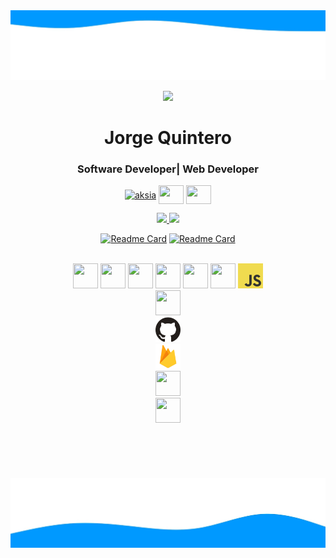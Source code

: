 <img src="https://raw.githubusercontent.com/joetancy/joetancy/master/wave%20(1).jpg"/>
<p align="center">
  <img src="https://i.ibb.co/ncHPcNw/1.gif" height="200"/>
</p>
<h1 align="center">Jorge Quintero</h1>
<h3 align="center">Software Developer| Web Developer</h3>
<p align="center">
<a href="https://www.linkedin.com/in/jorgeadj/" target="blank"><img align="center" src="https://cdn.jsdelivr.net/npm/simple-icons@3.0.1/icons/linkedin.svg" alt="aksia" height="30" width="40" /></a>
 <a href ="https://twitter.com/jorge_adj"><img align="center" src="https://simpleicons.org/icons/twitter.svg" height="30" width="40" /></a>
 <a href = "https://jorgejj2018.github.io/portafolio/"><img align="center" src="https://simpleicons.org/icons/react.svg" height="30" width="40" /></a>
</p>
</p>



<p align="center">
<a href="https://github.com/jorgejj2018">
  <img height="180em" src="https://github-readme-stats-eight-theta.vercel.app/api?username=jorgejj2018&show_icons=true&theme=algolia&include_all_commits=true&count_private=true"/>
  <img height="180em" src="https://github-readme-stats-eight-theta.vercel.app/api/top-langs/?username=jorgejj2018&layout=compact&langs_count=8&theme=algolia"/>
</a>
</p>

<div align="center">
  
[![Readme Card](https://github-readme-stats.vercel.app/api/pin/?username=jorgejj2018&repo=tributo-geek)](https://github.com/jorgejj2018/tributo-geek)
[![Readme Card](https://github-readme-stats.vercel.app/api/pin/?username=jorgejj2018&repo=Pet-adoption)](https://github.com/jorgejj2018/Pet-adoption)
  
</div>

<div align="center">
<br/>
<code><img height="40" width="40" src="https://cdn4.iconfinder.com/data/icons/logos-3/600/React.js_logo-512.png"></code>
<code><img height="40" width="40" src="https://cdn.worldvectorlogo.com/logos/tailwindcss.svg"></code>
<code><img height="40" width="40" src="https://i.ibb.co/wYWTgPc/figma-macos-bigsur-icon-190183.png"></code>
<code><img height="40" width="40" src="https://www.flaticon.com/svg/static/icons/svg/1216/1216733.svg"></code>
<code><img height="40" width="40" src="https://cdn.iconscout.com/icon/free/png-256/css-131-722685.png"></code>
  <code><img height="40" width="40" src="https://i.ibb.co/Wt2G8W0/webpack-original-logo-icon-146300.png"></code>
<code><img height="40" width="40" src="https://raw.githubusercontent.com/github/explore/80688e429a7d4ef2fca1e82350fe8e3517d3494d/topics/javascript/javascript.png">
<code><img height="40" width="40" src="https://upload.wikimedia.org/wikipedia/commons/thumb/3/3f/Git_icon.svg/1024px-Git_icon.svg.png"></code>
<code><img height="40" width="40" src="https://raw.githubusercontent.com/github/explore/80688e429a7d4ef2fca1e82350fe8e3517d3494d/topics/github-api/github-api.png"></code>
<code><img height="40" width="40" src="https://raw.githubusercontent.com/github/explore/80688e429a7d4ef2fca1e82350fe8e3517d3494d/topics/firebase/firebase.png"></code>
<code><img height="40" width="40" src="https://cdn.worldvectorlogo.com/logos/nodejs-icon.svg"></code>
<code><img height="40" width="40" src="https://raw.githubusercontent.com/reduxjs/redux/master/logo/logo.png"></code>
<br/>
</div>
  
 <img src="https://raw.githubusercontent.com/joetancy/joetancy/master/wave.jpg"/>

<!--
**jorgejj2018/jorgejj2018** is a ✨ _special_ ✨ repository because its `README.md` (this file) appears on your GitHub profile.

Here are some ideas to get you started:

- 🔭 I’m currently working on ...
- 🌱 I’m currently learning ...
- 👯 I’m looking to collaborate on ...
- 🤔 I’m looking for help with ...
- 💬 Ask me about ...
- 📫 How to reach me: ...
- 😄 Pronouns: ...
- ⚡ Fun fact: ...
-->
